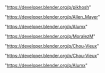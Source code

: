 "https://developer.blender.org/p/pikhosh"

"https://developer.blender.org/p/Allen_Mayer"

"https://developer.blender.org/p/Alumx"

"https://developer.blender.org/p/MoralezM"

"https://developer.blender.org/p/Chou-Vieux"

 
"https://developer.blender.org/p/Chou-Vieux"


"https://developer.blender.org/p/Alumx"


 

